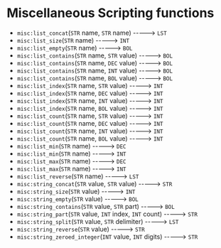 # Miscellaneous Scripting functions

- `misc:list_concat`(`STR` name, `STR` name) -----> `LST`
- `misc:list_size`(`STR` name) -----> `INT`
- `misc:list_empty`(`STR` name) -----> `BOL`
- `misc:list_contains`(`STR` name, `STR` value) -----> `BOL`
- `misc:list_contains`(`STR` name, `DEC` value) -----> `BOL`
- `misc:list_contains`(`STR` name, `INT` value) -----> `BOL`
- `misc:list_contains`(`STR` name, `BOL` value) -----> `BOL`
- `misc:list_index`(`STR` name, `STR` value) -----> `INT`
- `misc:list_index`(`STR` name, `DEC` value) -----> `INT`
- `misc:list_index`(`STR` name, `INT` value) -----> `INT`
- `misc:list_index`(`STR` name, `BOL` value) -----> `INT`
- `misc:list_count`(`STR` name, `STR` value) -----> `INT`
- `misc:list_count`(`STR` name, `DEC` value) -----> `INT`
- `misc:list_count`(`STR` name, `INT` value) -----> `INT`
- `misc:list_count`(`STR` name, `BOL` value) -----> `INT`
- `misc:list_min`(`STR` name) -----> `DEC`
- `misc:list_min`(`STR` name) -----> `INT`
- `misc:list_max`(`STR` name) -----> `DEC`
- `misc:list_max`(`STR` name) -----> `INT`
- `misc:list_reverse`(`STR` name) -----> `LST`
- `misc:string_concat`(`STR` value, `STR` value) -----> `STR`
- `misc:string_size`(`STR` value) -----> `INT`
- `misc:string_empty`(`STR` value) -----> `BOL`
- `misc:string_contains`(`STR` value, `STR` part) -----> `BOL`
- `misc:string_part`(`STR` value, `INT` index, `INT` count) -----> `STR`
- `misc:string_split`(`STR` value, `STR` delimiter) -----> `LST`
- `misc:string_reverse`(`STR` value) -----> `STR`
- `misc:string_zeroed_integer`(`INT` value, `INT` digits) -----> `STR`
